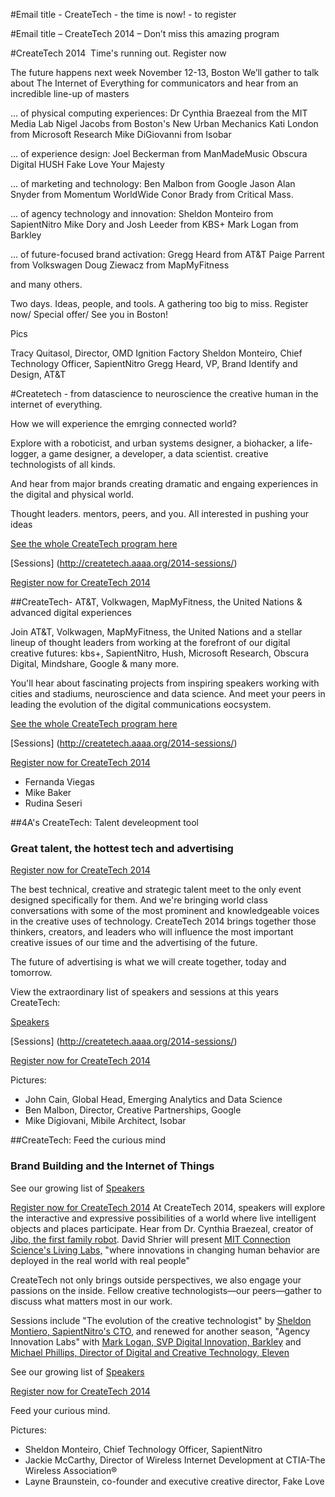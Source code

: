 #Email title - CreateTech - the time is now! - to register

#Email title – CreateTech 2014 – Don’t miss this amazing program

#CreateTech 2014  Time's running out. Register now 

The future happens next week
November 12-13, Boston
We’ll gather to talk about The Internet of Everything for communicators 
and hear from an incredible line-up of masters 

... of physical computing experiences: 
       Dr Cynthia Braezeal from the MIT Media Lab
	Nigel Jacobs from Boston's New Urban Mechanics
	Kati London from Microsoft Research
	Mike DiGiovanni from Isobar

... of experience design:
       Joel Beckerman from ManMadeMusic 
       Obscura Digital
       HUSH
       Fake Love
       Your Majesty

... of marketing and technology:
       Ben Malbon from Google
       Jason Alan Snyder from Momentum WorldWide
       Conor Brady from Critical Mass.

... of agency technology and innovation: 
       Sheldon Monteiro from SapientNitro
       Mike Dory and Josh Leeder from KBS+
       Mark Logan from Barkley

... of future-focused brand activation: 
       Gregg Heard from AT&T
       Paige Parrent from Volkswagen
       Doug Ziewacz from MapMyFitness 

and many others. 

Two days. Ideas, people, and tools. A gathering too big to miss.
Register now/ Special offer/ See you in Boston!






Pics

Tracy Quitasol, Director, OMD Ignition Factory 
Sheldon Monteiro, Chief Technology Officer, SapientNitro
Gregg Heard, VP, Brand Identify and Design, AT&T





#Createtech - from datascience to neuroscience the creative human in the internet of everything.

How we will experience the emrging connected world?

Explore with a roboticist, and urban systems designer, a biohacker, a life-logger, a game designer, a developer, a data scientist. creative technologists of all kinds.

And hear from major brands creating dramatic and engaing experiences in the digital and physical world.

Thought leaders. mentors, peers, and you. All interested in pushing your ideas

[See the whole CreateTech program here](http://createtech.aaaa.org/createtech-speakers/)

[Sessions] (http://createtech.aaaa.org/2014-sessions/)

[Register now for CreateTech 2014](https://ams.aaaa.org/eweb/content.aspx?webcode=EventInfo&Regpath=EventRegFees&Reg_evt_key=942A8CE4-1E3C-4E48-8EB4-CC371BA560DE)






##CreateTech- AT&T, Volkwagen, MapMyFitness, the United Nations & advanced digital experiences

Join AT&T, Volkwagen, MapMyFitness, the United Nations and a stellar lineup of thought leaders from working at the forefront of our digital creative futures: 
kbs+, SapientNitro, Hush, Microsoft Research, Obscura Digital, Mindshare, Google & many more.

You'll hear about fascinating projects from inspiring speakers working with cities and stadiums, neuroscience and data science.
And meet your peers in leading the evolution of the digital communications eocsystem. 

[See the whole CreateTech program here](http://createtech.aaaa.org/createtech-speakers/)

[Sessions] (http://createtech.aaaa.org/2014-sessions/)

[Register now for CreateTech 2014](https://ams.aaaa.org/eweb/content.aspx?webcode=EventInfo&Regpath=EventRegFees&Reg_evt_key=942A8CE4-1E3C-4E48-8EB4-CC371BA560DE)


- Fernanda Viegas
- Mike Baker
- Rudina Seseri



##4A's CreateTech: Talent develeopment tool
### Great talent, the hottest tech and advertising ###

[Register now for CreateTech 2014](https://ams.aaaa.org/eweb/content.aspx?webcode=EventInfo&Regpath=EventRegFees&Reg_evt_key=942A8CE4-1E3C-4E48-8EB4-CC371BA560DE)

The best technical, creative and strategic talent meet to the only event designed specifically for them. 
And we're bringing world class conversations with some of the most prominent and knowledgeable voices in the creative uses of technology. 
CreateTech 2014 brings together those thinkers, creators, and leaders who will influence the most important creative issues of our time and the advertising of the future.

The future of advertising is what we will create together, today and tomorrow.

View the extraordinary list of speakers and sessions at this years CreateTech:

[Speakers](http://createtech.aaaa.org/createtech-speakers/)

[Sessions] (http://createtech.aaaa.org/2014-sessions/)

[Register now for CreateTech 2014](https://ams.aaaa.org/eweb/content.aspx?webcode=EventInfo&Regpath=EventRegFees&Reg_evt_key=942A8CE4-1E3C-4E48-8EB4-CC371BA560DE)

Pictures:

- John Cain, Global Head, Emerging Analytics and Data Science
- Ben Malbon, Director, Creative Partnerships, Google
- Mike Digiovani, Mibile Architect, Isobar




##CreateTech: Feed the curious mind
### Brand Building and the Internet of Things ###


See our growing list of [Speakers](http://createtech.aaaa.org/)

[Register now for CreateTech 2014](https://ams.aaaa.org/eweb/content.aspx?webcode=EventInfo&Regpath=EventRegFees&Reg_evt_key=942A8CE4-1E3C-4E48-8EB4-CC371BA560DE)
At CreateTech 2014, speakers will explore the interactive and expressive possibilities of a world where live intelligent objects and places participate. Hear from Dr. Cynthia Braezeal, creator of [Jibo, the first family robot](myjibo.com). David Shrier will present [MIT Connection Science's Living Labs,](http://video.mit.edu/watch/connection-science-12875/)
 "where innovations in changing human behavior are deployed in the real world with real people"

CreateTech not only brings outside perspectives, we also engage your passions on the inside. Fellow creative technologists—our peers—gather to discuss what matters most in our work.

Sessions include "The evolution of the creative technologist" by [Sheldon Montiero, SapientNitro's CTO](www.linkedin.com/in/sheldonmonteiro), and renewed for another season, "Agency Innovation Labs" with [Mark Logan, SVP Digital Innovation, Barkley](www.linkedin.com/in/marklogan) and [Michael Phillips, Director of Digital and Creative Technology, Eleven](https://www.linkedin.com/in/michaelpaulphillips)

See our growing list of [Speakers](http://createtech.aaaa.org/)

[Register now for CreateTech 2014](https://ams.aaaa.org/eweb/content.aspx?webcode=EventInfo&Regpath=EventRegFees&Reg_evt_key=942A8CE4-1E3C-4E48-8EB4-CC371BA560DE)

Feed your curious mind.



Pictures:

- Sheldon Monteiro, Chief Technology Officer, SapientNitro
- Jackie McCarthy, Director of Wireless Internet Development at CTIA-The Wireless Association®
- Layne Braunstein, co-founder and executive creative director, Fake Love


